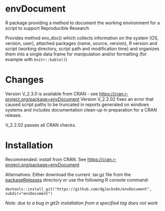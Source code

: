 # envDocument
R package providing a method to document the working environment for a script to support Reproducible Research

Provides method env_doc() which collects information on the system (OS, version, user), attached packages (name, source, version), 
R version and script (working directory, script path and modification time) and organizes them into a single data frame for manipulation
and/or formatting (for example with `knitr::kable()`)

# Changes
Version V_2.3.0 is available from CRAN - see https://cran.r-project.org/package=envDocument
Version V_2.2.02 fixes an error that caused script paths to be truncated in reports generated
on windows systems and includes documentation clean-up in preparation for a CRAN release.

V_2.2.02 passes all CRAN checks. 

# Installation
Recommended: install from CRAN.  See https://cran.r-project.org/package=envDocument

Alternatives: Either download the current .tar.gz file from the [packageReleases](packageReleases) directory or use the following R console command:  

```
devtools::install_git("https://github.com/dgJacks0n/envDocument", subdir="envDocument") 
```

*Note: due to a bug in git2r installation from a specified tag does not work*  


